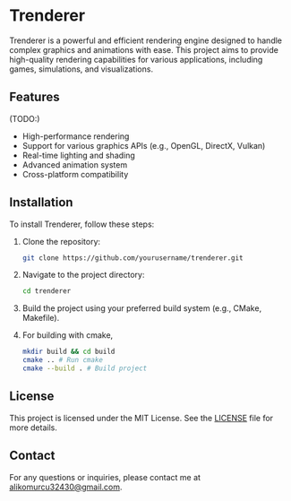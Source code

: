 # Trenderer

Trenderer is a powerful and efficient rendering engine designed to handle complex graphics and animations with ease. This project aims to provide high-quality rendering capabilities for various applications, including games, simulations, and visualizations.

## Features
(TODO:)
- High-performance rendering
- Support for various graphics APIs (e.g., OpenGL, DirectX, Vulkan)
- Real-time lighting and shading
- Advanced animation system
- Cross-platform compatibility

## Installation

To install Trenderer, follow these steps:

1. Clone the repository:
    ```sh
    git clone https://github.com/yourusername/trenderer.git
    ```
2. Navigate to the project directory:
    ```sh
    cd trenderer
    ```
3. Build the project using your preferred build system (e.g., CMake, Makefile).

4. For building with cmake, 
    ``` sh
    mkdir build && cd build
    cmake .. # Run cmake
    cmake --build . # Build project
    ```

## License

This project is licensed under the MIT License. See the [LICENSE](LICENSE) file for more details.

## Contact

For any questions or inquiries, please contact me at [alikomurcu32430@gmail.com](mailto:alikomurcu32430@gmail.com).
